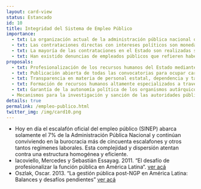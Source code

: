 ```yaml
---
layout: card-view
status: Estancado
id: 10
title: Integridad del Sistema de Empleo Público
importance:
  - txt: La organización actual de la administración pública nacional obstaculiza la construcción de un aparato estatal moderno y eficiente, con herramientas de formación y perfeccionamiento, bien remunerado y que deba rendir cuentas de su desempeño. 
  - txt: Las contrataciones directas con intereses políticos son moneda corriente en la administración pública. Esto genera “burocracias paralelas”, lo cual desaprovecha conocimiento instalado y duplica salarios y puestos. 
  - txt: La mayoría de las contrataciones en el Estado son realizadas sin seguir los procedimientos previstos para asegurar la idoneidad de los empleados públicos, como los concursos públicos de oposición de antecedentes. Como consecuencia, en esos casos no existen garantías sobre la capacidad técnica del personal público, y además suele existir una flexibilización, e incluso informalización, de las condiciones laborales.
  - txt: Han existido denuncias de empleados públicos que refieren haber sido obligados a realizar actividades político partidarias bajo la amenaza de perder sus trabajos.
proposals:
  - txt: Profesionalización de los recursos humanos del Estado mediante un Sistema Nacional de Empleo Público que garantice en todos los casos el ingreso y promoción basados en criterios transparentes y meritocráticos. 
  - txt: Publicación abierta de todas las convocatorias para ocupar cargos públicos y concursos.  
  - txt: Transparencia en materia de personal estatal, dependencia y tareas. 
  - txt: Formación de recursos humanos altamente especializados a través de la mejora de las escuelas específicas de administración.
  - txt: Garantía de la autonomía política de los organismos autárquicos (AFIP, BCRA, Sistema de Medios, entre otros) en el Estado mediante directorios multipartidistas y necesidad de mayorías legislativas calificadas para remover funcionarios. 
  - Mecanismos para la investigación y sanción de las autoridades públicas que ejercen presión sobre empleados estatales para que realicen actividades proselitistas.
details: true
permalink: /empleo-publico.html
twitter_img: /img/card10.png
---
```


* Hoy en día el escalafón oficial del empleo público (SINEP) abarca solamente el 7% de la Administración Pública Nacional y continúan conviviendo en la burocracia más de cincuenta escalafones y otros tantos regímenes laborales. Esta complejidad y dispersión atentan contra una estructura homogénea y eficiente. 
* Iacoviello, Mercedes y Sebastián Essayag. 2011. “El desafío de profesionalizar la función pública en América Latina“. [ver acá](https://mercedesiacoviello.files.wordpress.com/2014/07/iacoessaypnud2011.pdf)
* Oszlak, Oscar. 2013. “La gestión pública post-NGP en América Latina: Balances y desafíos pendientes” [ver acá](http://www.oscaroszlak.org.ar/images/articulos-espanol/La%20Gestion%20Publica%20postNGP.pdf)
